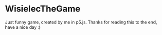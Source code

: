 # WisielecTheGame
Just funny game, created by me in p5.js. Thanks for reading this to the end, have a nice day :)

